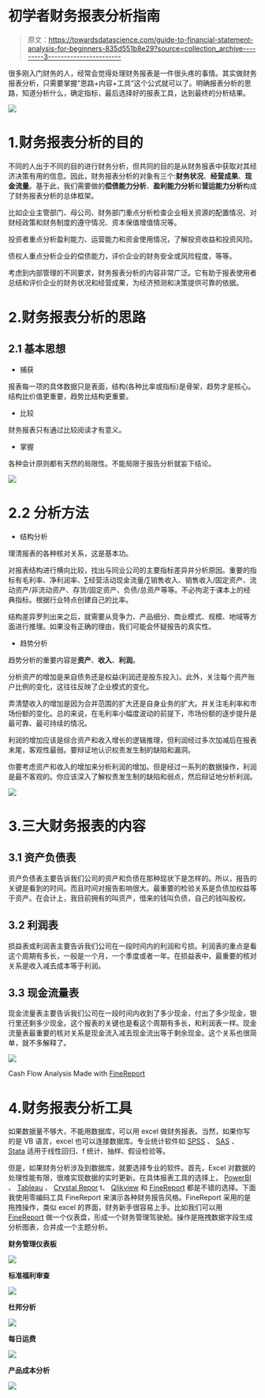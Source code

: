 # 初学者财务报表分析指南

> 原文：<https://towardsdatascience.com/guide-to-financial-statement-analysis-for-beginners-835d551b8e29?source=collection_archive---------3----------------------->

很多刚入门财务的人，经常会觉得处理财务报表是一件很头疼的事情。其实做财务报表分析，只需要掌握“思路+内容+工具”这个公式就可以了。明确报表分析的思路，知道分析什么，确定指标，最后选择好的报表工具，达到最终的分析结果。

![](img/f36503f5bdffdc136b2aaf5246bec04c.png)

# 1.财务报表分析的目的

不同的人出于不同的目的进行财务分析，但共同的目的是从财务报表中获取对其经济决策有用的信息。因此，财务报表分析的对象有三个:**财务状况**、**经营成果**、**现金流量**。基于此，我们需要做的**偿债能力分析**、**盈利能力分析**和**营运能力分析**构成了财务报表分析的总体框架。

比如企业主管部门、母公司、财务部门重点分析检查企业相关资源的配置情况、对财经政策和财务制度的遵守情况、资本保值增值情况等。

投资者重点分析盈利能力、运营能力和资金使用情况，了解投资收益和投资风险。

债权人重点分析企业的偿债能力，评价企业的财务安全或风险程度，等等。

考虑到内部管理的不同要求，财务报表分析的内容非常广泛。它有助于报表使用者总结和评价企业的财务状况和经营成果，为经济预测和决策提供可靠的依据。

# 2.财务报表分析的思路

## 2.1 基本思想

*   捕获

报表每一项的具体数据只是表面，结构(各种比率或指标)是骨架，趋势才是核心。结构比价值更重要，趋势比结构更重要。

*   比较

财务报表只有通过比较阅读才有意义。

*   掌握

各种会计原则都有天然的局限性。不能局限于报告分析就妄下结论。

![](img/10f33e3339b903a1f2804082c63a0816.png)

# 2.2 分析方法

*   结构分析

理清报表的各种核对关系，这是基本功。

对报表结构进行横向比较，找出与同业公司的主要指标差异并分析原因。重要的指标有毛利率、净利润率、∑经营活动现金流量/∑销售收入、销售收入/固定资产、流动资产/非流动资产、存货/固定资产、负债/总资产等等。不必拘泥于课本上的经典指标。根据行业特点创建自己的比率。

结构差异罗列出来之后，就需要从竞争力、产品细分、商业模式、规模、地域等方面进行推理。如果没有正确的理由，我们可能会怀疑报告的真实性。

*   趋势分析

趋势分析的重要内容是**资产**、**收入**、**利润**。

分析资产的增加是来自债务还是权益(利润还是股东投入)。此外，关注每个资产账户比例的变化，这往往反映了企业模式的变化。

弄清楚收入的增加是因为合并范围的扩大还是自身业务的扩大。并关注毛利率和市场份额的变化。总的来说，在毛利率小幅度波动的前提下，市场份额的逐步提升是最可靠、最可持续的情况。

利润的增加应该是综合资产和收入增长的逻辑推理，但利润经过多次加减后在报表末尾，客观性最弱。要辩证地认识权责发生制的缺陷和漏洞。

你要考虑资产和收入的增加来分析利润的增加。但是经过一系列的数据操作，利润是最不客观的。你应该深入了解权责发生制的缺陷和弱点，然后辩证地分析利润。

![](img/0f297a2b6278ccdc5302e18fd1843ceb.png)

# 3.三大财务报表的内容

## 3.1 资产负债表

资产负债表主要告诉我们公司的资产和负债在那种现状下是怎样的。所以，报告的关键是看到的时间。而且时间对报告影响很大。最重要的检验关系是负债加权益等于资产。在会计上，我目前拥有的叫资产，借来的钱叫负债，自己的钱叫股权。

## 3.2 利润表

损益表或利润表主要告诉我们公司在一段时间内的利润和亏损。利润表的重点是看这个周期有多长，一般是一个月，一个季度或者一年。在损益表中，最重要的核对关系是收入减去成本等于利润。

## 3.3 现金流量表

现金流量表主要告诉我们公司在一段时间内收到了多少现金，付出了多少现金，银行里还剩多少现金。这个报表的关键也是看这个周期有多长，和利润表一样。现金流量表最重要的核对关系是现金流入减去现金流出等于剩余现金。这个关系也很简单，就不多解释了。

![](img/a61e30c48dbfcea1b97f146c034d7180.png)

Cash Flow Analysis Made with [FineReport](http://www.finereport.com/en/?utm_source=medium&utm_medium=media&utm_campaign=blog&utm_term=01)

# 4.财务报表分析工具

如果数据量不够大，不能用数据库，可以用 excel 做财务报表。当然，如果你写的是 VB 语言，excel 也可以连接数据库。专业统计软件如 [SPSS](https://www.ibm.com/analytics/spss-statistics-software) 、 [SAS](https://www.sas.com/en_us/home.html) 、 [Stata](https://www.stata.com/) 适用于线性回归、f 统计、抽样、假设检验等。

但是，如果财务分析涉及到数据库，就要选择专业的软件。首先，Excel 对数据的处理性能有限，很难实现数据的实时更新。在具体报表工具的选择上， [PowerBI](https://powerbi.microsoft.com/en-us/) 、 [Tableau](https://www.tableau.com/) 、 [Crystal Repor](https://www.crystalreports.com/) t、 [Qlikview](https://www.qlik.com/us) 和 [FineReport](http://www.finereport.com/en/?utm_source=medium&utm_medium=media&utm_campaign=blog&utm_term=01) 都是不错的选择。下面我使用零编码工具 FineReport 来演示各种财务报告风格。FineReport 采用的是拖拽操作，类似 excel 的界面，财务新手很容易上手。比如我们可以用 [FineReport](http://www.finereport.com/en/?utm_source=medium&utm_medium=media&utm_campaign=blog&utm_term=01) 做一个仪表盘，形成一个财务管理驾驶舱。操作是拖拽数据字段生成分析图表，合并成一个主题分析。

**财务管理仪表板**

![](img/83c4cb98af572666298a1c8aa6b87b3e.png)

**标准福利审查**

![](img/9339752622f827246d56da1afa597990.png)

**杜邦分析**

![](img/55e5317784a361dd6323fea9516312c8.png)

**每日运费**

![](img/435f0a5422556f521bef82e77be657dc.png)

**产品成本分析**

![](img/c9761ccf2647487de43d202aca445896.png)